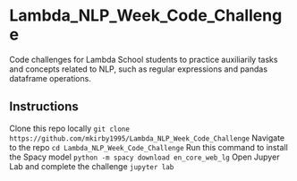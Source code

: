 # Lambda_NLP_Week_Code_Challenge
Code challenges for Lambda School students to practice auxiliarily tasks and concepts related to NLP, such as regular expressions and pandas dataframe operations.

## Instructions

Clone this repo locally `git clone https://github.com/mkirby1995/Lambda_NLP_Week_Code_Challenge`
Navigate to the repo `cd Lambda_NLP_Week_Code_Challenge`
Run this command to install the Spacy model `python -m spacy download en_core_web_lg`
Open Jupyer Lab and complete the challenge `jupyter lab`
